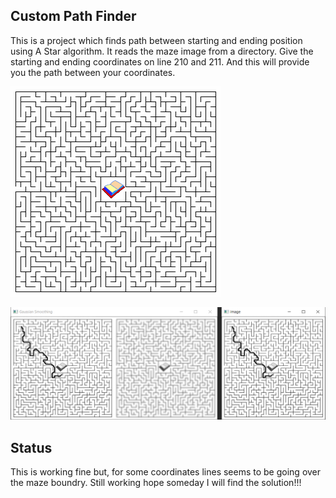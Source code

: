 ## Custom Path Finder
This is a project which finds path between starting and ending position
using A Star algorithm. It reads the maze image from a directory. 
Give the starting and ending coordinates on line 210 and 211.
And this will provide you the path between your coordinates.

![](images.png)

![](aStarImg.png)


## Status 
This is working fine but, for some coordinates lines 
seems to be going over the maze boundry. Still working hope someday 
I will find the solution!!!
 
